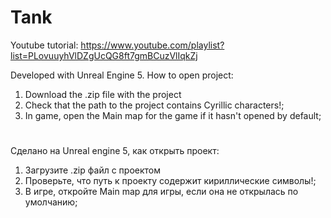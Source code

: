 # Tank
Youtube tutorial:
https://www.youtube.com/playlist?list=PLovuuyhVlDZgUcQG8ft7gmBCuzVlIqkZj

Developed with Unreal Engine 5. 
How to open project:

1. Download the .zip file with the project
2. Check that the path to the project contains Cyrillic characters!;
3. In game, open the Main map for the game if it hasn't opened by default;
#
Сделано на Unreal engine 5, как открыть проект:

1. Загрузите .zip файл с проектом
2. Проверьте, что путь к проекту содержит кириллические символы!;
3. В игре, откройте Main map для игры, если она не открылась по умолчанию;
